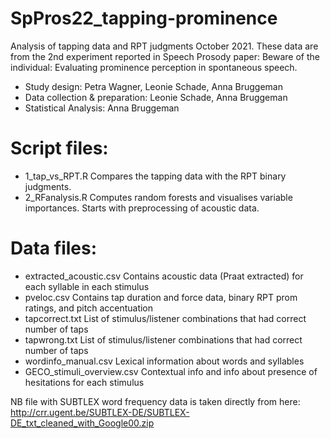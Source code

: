 # SpPros22_tapping-prominence

Analysis of tapping data and RPT judgments October 2021.
These data are from the 2nd experiment reported in Speech Prosody paper: Beware of the individual: Evaluating prominence perception in spontaneous speech.

* Study design: Petra Wagner, Leonie Schade, Anna Bruggeman
* Data collection & preparation: Leonie Schade, Anna Bruggeman
* Statistical Analysis: Anna Bruggeman

# Script files:
* 1_tap_vs_RPT.R Compares the tapping data with the RPT binary judgments. 
* 2_RFanalysis.R Computes random forests and visualises variable importances. Starts with preprocessing of acoustic data.

# Data files:
* extracted_acoustic.csv Contains acoustic data (Praat extracted) for each syllable in each stimulus
* pveloc.csv Contains tap duration and force data, binary RPT prom ratings, and pitch accentuation
* tapcorrect.txt List of stimulus/listener combinations that had correct number of taps
* tapwrong.txt List of stimulus/listener combinations that had correct number of taps
* wordinfo_manual.csv Lexical information about words and syllables 
* GECO_stimuli_overview.csv  Contextual info and info about presence of hesitations for each stimulus

NB file with SUBTLEX word frequency data is taken directly from here: http://crr.ugent.be/SUBTLEX-DE/SUBTLEX-DE_txt_cleaned_with_Google00.zip
